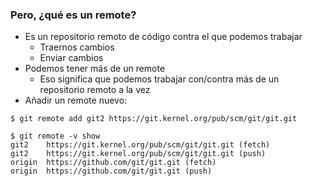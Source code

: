 ### Pero, ¿qué es un remote?
* Es un repositorio remoto de código contra el que podemos trabajar
  * Traernos cambios
  * Enviar cambios
* Podemos tener más de un remote
  * Eso significa que podemos trabajar con/contra más de un repositorio remoto a la vez
* Añadir un remote nuevo:

```shell
$ git remote add git2 https://git.kernel.org/pub/scm/git/git.git

$ git remote -v show
git2	https://git.kernel.org/pub/scm/git/git.git (fetch)
git2	https://git.kernel.org/pub/scm/git/git.git (push)
origin	https://github.com/git/git.git (fetch)
origin	https://github.com/git/git.git (push)
```
